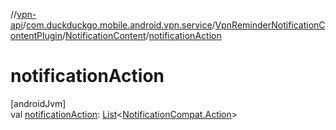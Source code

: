 //[vpn-api](../../../../index.md)/[com.duckduckgo.mobile.android.vpn.service](../../index.md)/[VpnReminderNotificationContentPlugin](../index.md)/[NotificationContent](index.md)/[notificationAction](notification-action.md)

# notificationAction

[androidJvm]\
val [notificationAction](notification-action.md): [List](https://kotlinlang.org/api/latest/jvm/stdlib/kotlin.collections/-list/index.html)&lt;[NotificationCompat.Action](https://developer.android.com/reference/kotlin/androidx/core/app/NotificationCompat.Action.html)&gt;
